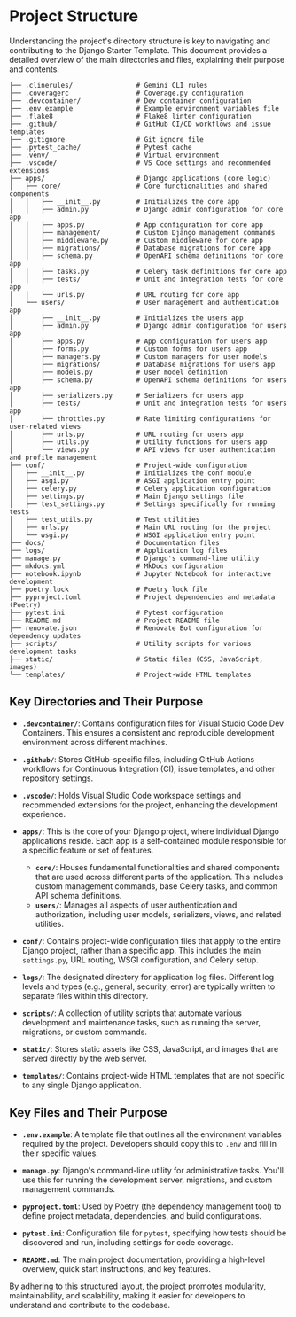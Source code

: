 # Project Structure

Understanding the project's directory structure is key to navigating and contributing to the Django Starter Template. This document provides a detailed overview of the main directories and files, explaining their purpose and contents.

```
├── .clinerules/                # Gemini CLI rules
├── .coveragerc                 # Coverage.py configuration
├── .devcontainer/              # Dev container configuration
├── .env.example                # Example environment variables file
├── .flake8                     # Flake8 linter configuration
├── .github/                    # GitHub CI/CD workflows and issue templates
├── .gitignore                  # Git ignore file
├── .pytest_cache/              # Pytest cache
├── .venv/                      # Virtual environment
├── .vscode/                    # VS Code settings and recommended extensions
├── apps/                       # Django applications (core logic)
│   ├── core/                   # Core functionalities and shared components
│   │   ├── __init__.py         # Initializes the core app
│   │   ├── admin.py            # Django admin configuration for core app
│   │   ├── apps.py             # App configuration for core app
│   │   ├── management/         # Custom Django management commands
│   │   ├── middleware.py       # Custom middleware for core app
│   │   ├── migrations/         # Database migrations for core app
│   │   ├── schema.py           # OpenAPI schema definitions for core app
│   │   ├── tasks.py            # Celery task definitions for core app
│   │   ├── tests/              # Unit and integration tests for core app
│   │   └── urls.py             # URL routing for core app
│   └── users/                  # User management and authentication app
│       ├── __init__.py         # Initializes the users app
│       ├── admin.py            # Django admin configuration for users app
│       ├── apps.py             # App configuration for users app
│       ├── forms.py            # Custom forms for users app
│       ├── managers.py         # Custom managers for user models
│       ├── migrations/         # Database migrations for users app
│       ├── models.py           # User model definition
│       ├── schema.py           # OpenAPI schema definitions for users app
│       ├── serializers.py      # Serializers for users app
│       ├── tests/              # Unit and integration tests for users app
│       ├── throttles.py        # Rate limiting configurations for user-related views
│       ├── urls.py             # URL routing for users app
│       ├── utils.py            # Utility functions for users app
│       └── views.py            # API views for user authentication and profile management
├── conf/                       # Project-wide configuration
│   ├── __init__.py             # Initializes the conf module
│   ├── asgi.py                 # ASGI application entry point
│   ├── celery.py               # Celery application configuration
│   ├── settings.py             # Main Django settings file
│   ├── test_settings.py        # Settings specifically for running tests
│   ├── test_utils.py           # Test utilities
│   ├── urls.py                 # Main URL routing for the project
│   └── wsgi.py                 # WSGI application entry point
├── docs/                       # Documentation files
├── logs/                       # Application log files
├── manage.py                   # Django's command-line utility
├── mkdocs.yml                  # MkDocs configuration
├── notebook.ipynb              # Jupyter Notebook for interactive development
├── poetry.lock                 # Poetry lock file
├── pyproject.toml              # Project dependencies and metadata (Poetry)
├── pytest.ini                  # Pytest configuration
├── README.md                   # Project README file
├── renovate.json               # Renovate Bot configuration for dependency updates
├── scripts/                    # Utility scripts for various development tasks
├── static/                     # Static files (CSS, JavaScript, images)
└── templates/                  # Project-wide HTML templates
```

## Key Directories and Their Purpose

*   **`.devcontainer/`**: Contains configuration files for Visual Studio Code Dev Containers. This ensures a consistent and reproducible development environment across different machines.

*   **`.github/`**: Stores GitHub-specific files, including GitHub Actions workflows for Continuous Integration (CI), issue templates, and other repository settings.

*   **`.vscode/`**: Holds Visual Studio Code workspace settings and recommended extensions for the project, enhancing the development experience.

*   **`apps/`**: This is the core of your Django project, where individual Django applications reside. Each app is a self-contained module responsible for a specific feature or set of features.
    *   **`core/`**: Houses fundamental functionalities and shared components that are used across different parts of the application. This includes custom management commands, base Celery tasks, and common API schema definitions.
    *   **`users/`**: Manages all aspects of user authentication and authorization, including user models, serializers, views, and related utilities.

*   **`conf/`**: Contains project-wide configuration files that apply to the entire Django project, rather than a specific app. This includes the main `settings.py`, URL routing, WSGI configuration, and Celery setup.

*   **`logs/`**: The designated directory for application log files. Different log levels and types (e.g., general, security, error) are typically written to separate files within this directory.

*   **`scripts/`**: A collection of utility scripts that automate various development and maintenance tasks, such as running the server, migrations, or custom commands.

*   **`static/`**: Stores static assets like CSS, JavaScript, and images that are served directly by the web server.

*   **`templates/`**: Contains project-wide HTML templates that are not specific to any single Django application.

## Key Files and Their Purpose

*   **`.env.example`**: A template file that outlines all the environment variables required by the project. Developers should copy this to `.env` and fill in their specific values.

*   **`manage.py`**: Django's command-line utility for administrative tasks. You'll use this for running the development server, migrations, and custom management commands.

*   **`pyproject.toml`**: Used by Poetry (the dependency management tool) to define project metadata, dependencies, and build configurations.

*   **`pytest.ini`**: Configuration file for `pytest`, specifying how tests should be discovered and run, including settings for code coverage.

*   **`README.md`**: The main project documentation, providing a high-level overview, quick start instructions, and key features.

By adhering to this structured layout, the project promotes modularity, maintainability, and scalability, making it easier for developers to understand and contribute to the codebase.
